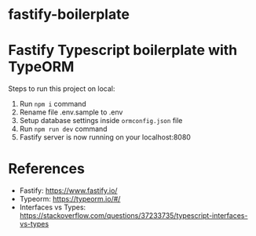 # fastify-boilerplate

# Fastify Typescript boilerplate  with TypeORM

Steps to run this project on local:

1. Run `npm i` command
2. Rename file .env.sample to .env
3. Setup database settings inside `ormconfig.json` file
4. Run `npm run dev` command
5. Fastify server is now running on your localhost:8080

# References
- Fastify: https://www.fastify.io/
- Typeorm: https://typeorm.io/#/
- Interfaces vs Types: https://stackoverflow.com/questions/37233735/typescript-interfaces-vs-types